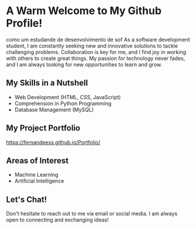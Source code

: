 # A Warm Welcome to My Github Profile!


como um estudande de desenvolvimento de sof
As a software development student, I am constantly seeking new and innovative solutions to tackle challenging problems. Collaboration is key for me, and I find joy in working with others to create great things. My passion for technology never fades, and I am always looking for new opportunities to learn and grow.

## My Skills in a Nutshell
- Web Development (HTML, CSS, JavaScript)
- Comprehension in Python Programming
- Database Management (MySQL)


## My Project Portfolio

https://fernandeess.github.io/Portfolio/

## Areas of Interest
- Machine Learning
- Artificial Intelligence

## Let's Chat!
Don't hesitate to reach out to me via email or social media. I am always open to connecting and exchanging ideas!


